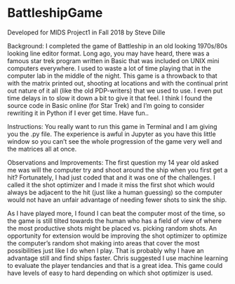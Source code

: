 # BattleshipGame
Developed for MIDS Project1 in Fall 2018 by Steve Dille


Background:
I completed the game of Battleship in an old looking 1970s/80s looking line editor format.  Long ago, you may have heard, there was a 
famous star trek program written in Basic that was included on UNIX mini computers everywhere.  I used to waste a lot of time playing that
in the computer lab in the middle of the night.  This game is a throwback to that with the matrix printed out, shooting at locations and 
with the continual print out nature of it all (like the old PDP-writers) that we used to use.  I even put time delays in to slow it down a 
bit to give it that feel. I think I found the source code in Basic online (for Star Trek) and I’m going to consider rewriting it in Python 
if I ever get time.  Have fun..

Instructions:
You really want to run this game in Terminal and I am giving you the .py file.  The experience is awful in Jupyter as you have this little 
window so you can’t see the whole progression of the game very well and the matrices all at once.  

Observations and Improvements:
The first question my 14 year old asked me was will the computer try and shoot around the ship when you first get a hit? Fortunately, I had
just coded that and it was one of the challenges.  I called it the shot optimizer and I made it miss the first shot which would always be 
adjacent to the hit (just like a human guessing) so the computer would not have an unfair advantage of needing fewer shots to sink the ship.

As I have played more, I found I can beat the computer most of the time, so the game is still tilted towards the human who has a field of 
view of where the most productive shots might be placed vs. picking random shots. An opportunity for extension would be improving the shot 
optimizer to optimize the computer’s random shot making into areas that cover the most possibilities just like I do when I play.  That is 
probably why I have an advantage still and find ships faster. Chris suggested I use machine learning to evaluate the player tendancies and 
that is a great idea. This game could have levels of easy to hard depending on which shot optimizer is used.

